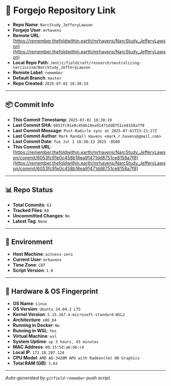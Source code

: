 # 🔗 Forgejo Repository Link

- **Repo Name**: `NarcStudy_JefferyLawson`
- **Forgejo User**: `mrhavens`
- **Remote URL**: [https://remember.thefoldwithin.earth/mrhavens/NarcStudy_JefferyLawson](https://remember.thefoldwithin.earth/mrhavens/NarcStudy_JefferyLawson)
- **Local Repo Path**: `/mnt/c/fieldcraft/research/neutralizing-narcissism/NarcStudy_JefferyLawson`
- **Remote Label**: `remember`
- **Default Branch**: `master`
- **Repo Created**: `2025-07-01 18:30:19`

---

## 📦 Commit Info

- **This Commit Timestamp**: `2025-07-01 18:30:19`
- **Last Commit SHA**: `6053fc91e0c458b18ea91471dd8751ce8158a7f8`
- **Last Commit Message**: `Post-Radicle sync at 2025-07-01T23:21:27Z`
- **Last Commit Author**: `Mark Randall Havens <mark.r.havens@gmail.com>`
- **Last Commit Date**: `Tue Jul 1 18:30:13 2025 -0500`
- **This Commit URL**: [https://remember.thefoldwithin.earth/mrhavens/NarcStudy_JefferyLawson/commit/6053fc91e0c458b18ea91471dd8751ce8158a7f8](https://remember.thefoldwithin.earth/mrhavens/NarcStudy_JefferyLawson/commit/6053fc91e0c458b18ea91471dd8751ce8158a7f8)

---

## 📊 Repo Status

- **Total Commits**: `63`
- **Tracked Files**: `68`
- **Uncommitted Changes**: `No`
- **Latest Tag**: `None`

---

## 🧭 Environment

- **Host Machine**: `witness-zero`
- **Current User**: `mrhavens`
- **Time Zone**: `CDT`
- **Script Version**: `1.0`

---

## 🧬 Hardware & OS Fingerprint

- **OS Name**: `Linux`
- **OS Version**: `Ubuntu 24.04.2 LTS`
- **Kernel Version**: `5.15.167.4-microsoft-standard-WSL2`
- **Architecture**: `x86_64`
- **Running in Docker**: `No`
- **Running in WSL**: `Yes`
- **Virtual Machine**: `wsl`
- **System Uptime**: `up 3 hours, 43 minutes`
- **MAC Address**: `00:15:5d:a6:b6:c4`
- **Local IP**: `172.18.207.124`
- **CPU Model**: `AMD A6-3420M APU with Radeon(tm) HD Graphics`
- **Total RAM (GB)**: `3.63`

---

_Auto-generated by `gitfield-remember` push script._
